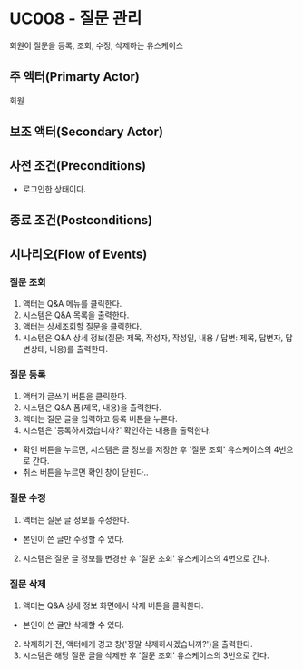 # UC008 - 질문 관리

회원이 질문을 등록, 조회, 수정, 삭제하는 유스케이스

## 주 액터(Primarty Actor)
회원

## 보조 액터(Secondary Actor)

## 사전 조건(Preconditions)
- 로그인한 상태이다.

## 종료 조건(Postconditions)



## 시나리오(Flow of Events)
### 질문 조회
1. 액터는 Q&A 메뉴를 클릭한다.
2. 시스템은 Q&A 목록을 출력한다.
3. 액터는 상세조회할 질문을 클릭한다.
4. 시스템은 Q&A 상세 정보(질문: 제목, 작성자, 작성일, 내용 / 답변: 제목, 답변자, 답변상태, 내용)를 출력한다.

### 질문 등록
1. 액터가 글쓰기 버튼을 클릭한다.
2. 시스템은 Q&A 폼(제목, 내용)을 출력한다.
3. 액터는 질문 글을 입력하고 등록 버튼을 누른다.
4. 시스템은 '등록하시겠습니까?' 확인하는 내용을 출력한다.
  - 확인 버튼을 누르면, 시스템은 글 정보를 저장한 후 '질문 조회' 유스케이스의 4번으로 간다.
  - 취소 버튼을 누르면 확인 창이 닫힌다..

### 질문 수정
1. 액터는 질문 글 정보를 수정한다.
  - 본인이 쓴 글만 수정할 수 있다.
2. 시스템은 질문 글 정보를 변경한 후 '질문 조회' 유스케이스의 4번으로 간다.


### 질문 삭제
1. 액터는 Q&A 상세 정보 화면에서 삭제 버튼을 클릭한다.
  - 본인이 쓴 글만 삭제할 수 있다.
2. 삭제하기 전, 액터에게 경고 창('정말 삭제하시겠습니까?')을 출력한다.
3. 시스템은 해당 질문 글을 삭제한 후 '질문 조회' 유스케이스의 3번으로 간다.
